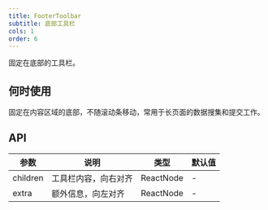 ```yaml
---
title: FooterToolbar
subtitle: 底部工具栏
cols: 1
order: 6
---
```


固定在底部的工具栏。

## 何时使用

固定在内容区域的底部，不随滚动条移动，常用于长页面的数据搜集和提交工作。

## API

| 参数     | 说明                 | 类型      | 默认值 |
| -------- | -------------------- | --------- | ------ |
| children | 工具栏内容，向右对齐 | ReactNode | -      |
| extra    | 额外信息，向左对齐   | ReactNode | -      |

